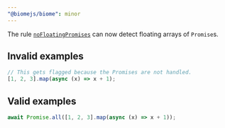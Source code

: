 ```yaml
---
"@biomejs/biome": minor
---
```


The rule [`noFloatingPromises`](https://biomejs.dev/linter/rules/no-misused-promises/)
can now detect floating arrays of `Promise`s.

## Invalid examples

```ts
// This gets flagged because the Promises are not handled.
[1, 2, 3].map(async (x) => x + 1);
```

## Valid examples

```ts
await Promise.all([1, 2, 3].map(async (x) => x + 1));
```
